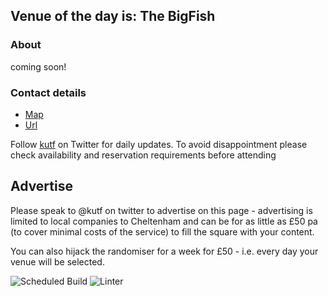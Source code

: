 <!-- lunch_item starts -->
## Venue of the day is: The BigFish

### About

coming soon!

### Contact details

- [Map](https://www.google.com/maps/place/The%20BigFish+Cheltenham/)
- [Url](https://thebigfishhighst.co.uk)

<!-- lunch_item ends -->


Follow [kutf](https://twitter.com/kutf) on Twitter for daily updates. To avoid disappointment please check availability and reservation requirements before attending

## Advertise

Please speak to @kutf on twitter to advertise on this page - advertising is limited to local companies to Cheltenham and can be for as little as £50 pa (to cover minimal costs of the service) to fill the square with your content.

You can also hijack the randomiser for a week for £50 - i.e. every day your venue will be selected.

![Scheduled Build](https://github.com/Cheltenham-Open-Data/lunches/workflows/Scheduled%20Build/badge.svg)
![Linter](https://github.com/Cheltenham-Open-Data/lunches//workflows/Linter/badge.svg)
